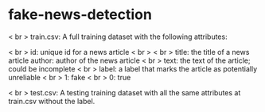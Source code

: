# fake-news-detection
< br > train.csv: A full training dataset with the following attributes:


< br > id: unique id for a news article < br >
< br > title: the title of a news article author: author of the news article 
< br > text: the text of the article; could be incomplete 
< br > label: a label that marks the article as potentially unreliable 
< br > 1: fake
< br > 0: true 

< br > test.csv: A testing training dataset with all the same attributes at train.csv without the label.
